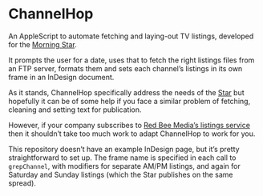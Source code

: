# ChannelHop

An AppleScript to automate fetching and laying-out TV listings, developed for 
the [Morning Star][ms].

It prompts the user for a date, uses that to fetch the right listings files
from an FTP server, formats them and sets each channel’s listings in its own
frame in an InDesign document.

As it stands, ChannelHop specifically address the needs of the [Star][ms] but
hopefully it can be of some help if you face a similar problem of fetching, 
cleaning and setting text for publication.

However, if your company subscribes to [Red Bee Media’s listings service][bds]
then it shouldn’t take too much work to adapt ChannelHop to work for you.

This repository doesn’t have an example InDesign page, but it’s pretty
straightforward to set up. The frame name is specified in each call to
`grepChannel`, with modifiers for separate AM/PM listings, and again for
Saturday and Sunday listings (which the Star publishes on the same spread).

[bds]: http://bds.tv
[ms]: http://morningstaronline.co.uk